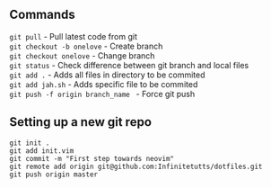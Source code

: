 ## Commands
`git pull` - Pull latest code from git  
`git checkout -b onelove` - Create branch    
`git checkout onelove` - Change branch   
`git status` - Check difference between git branch and local files  
`git add .` - Adds all files in directory to be commited  
`git add jah.sh` - Adds specific file to be commited  
`git push -f origin branch_name ` - Force git push  

## Setting up a new git repo
```
git init .
git add init.vim
git commit -m "First step towards neovim"
git remote add origin git@github.com:Infinitetutts/dotfiles.git
git push origin master
```

